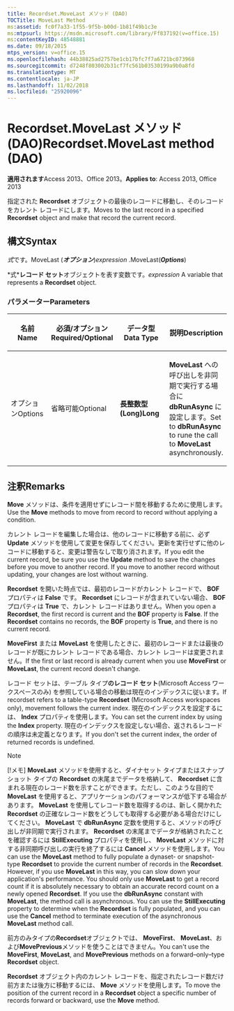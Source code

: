 ```yaml
---
title: Recordset.MoveLast メソッド (DAO)
TOCTitle: MoveLast Method
ms:assetid: fc0f7a33-1f55-9f5b-b00d-1b81f49b1c3e
ms:mtpsurl: https://msdn.microsoft.com/library/Ff837192(v=office.15)
ms:contentKeyID: 48548881
ms.date: 09/18/2015
mtps_version: v=office.15
ms.openlocfilehash: 44b38825ad2757be1cb17bfc7f7a6721bc073968
ms.sourcegitcommit: d7248f803002b31cf7fc561b03530199a9b0a8fd
ms.translationtype: MT
ms.contentlocale: ja-JP
ms.lasthandoff: 11/02/2018
ms.locfileid: "25920096"
---
```

# <a name="recordsetmovelast-method-dao"></a><span data-ttu-id="2899d-102">Recordset.MoveLast メソッド (DAO)</span><span class="sxs-lookup"><span data-stu-id="2899d-102">Recordset.MoveLast method (DAO)</span></span>


<span data-ttu-id="2899d-103">**適用されます**Access 2013、Office 2013。</span><span class="sxs-lookup"><span data-stu-id="2899d-103">**Applies to**: Access 2013, Office 2013</span></span>

<span data-ttu-id="2899d-104">指定された **Recordset** オブジェクトの最後のレコードに移動し、そのレコードをカレント レコードにします。</span><span class="sxs-lookup"><span data-stu-id="2899d-104">Moves to the last record in a specified **Recordset** object and make that record the current record.</span></span>

## <a name="syntax"></a><span data-ttu-id="2899d-105">構文</span><span class="sxs-lookup"><span data-stu-id="2899d-105">Syntax</span></span>

<span data-ttu-id="2899d-106">*式*です。MoveLast (***オプション***)</span><span class="sxs-lookup"><span data-stu-id="2899d-106">*expression* .MoveLast(***Options***)</span></span>

<span data-ttu-id="2899d-107">\*式\***レコード セット**オブジェクトを表す変数です。</span><span class="sxs-lookup"><span data-stu-id="2899d-107">*expression* A variable that represents a **Recordset** object.</span></span>

### <a name="parameters"></a><span data-ttu-id="2899d-108">パラメーター</span><span class="sxs-lookup"><span data-stu-id="2899d-108">Parameters</span></span>

<table>
<colgroup>
<col style="width: 25%" />
<col style="width: 25%" />
<col style="width: 25%" />
<col style="width: 25%" />
</colgroup>
<thead>
<tr class="header">
<th><p><span data-ttu-id="2899d-109">名前</span><span class="sxs-lookup"><span data-stu-id="2899d-109">Name</span></span></p></th>
<th><p><span data-ttu-id="2899d-110">必須/オプション</span><span class="sxs-lookup"><span data-stu-id="2899d-110">Required/Optional</span></span></p></th>
<th><p><span data-ttu-id="2899d-111">データ型</span><span class="sxs-lookup"><span data-stu-id="2899d-111">Data Type</span></span></p></th>
<th><p><span data-ttu-id="2899d-112">説明</span><span class="sxs-lookup"><span data-stu-id="2899d-112">Description</span></span></p></th>
</tr>
</thead>
<tbody>
<tr class="odd">
<td><p><span data-ttu-id="2899d-113">オプション</span><span class="sxs-lookup"><span data-stu-id="2899d-113">Options</span></span></p></td>
<td><p><span data-ttu-id="2899d-114">省略可能</span><span class="sxs-lookup"><span data-stu-id="2899d-114">Optional</span></span></p></td>
<td><p><span data-ttu-id="2899d-115"><strong>長整数型 (Long)</strong></span><span class="sxs-lookup"><span data-stu-id="2899d-115"><strong>Long</strong></span></span></p></td>
<td><p><span data-ttu-id="2899d-116"><strong>MoveLast</strong> への呼び出しを非同期で実行する場合に <strong>dbRunAsync</strong> に設定します。</span><span class="sxs-lookup"><span data-stu-id="2899d-116">Set to <strong>dbRunAsync</strong> to rune the call to <strong>MoveLast</strong> asynchronously.</span></span></p></td>
</tr>
</tbody>
</table>


## <a name="remarks"></a><span data-ttu-id="2899d-117">注釈</span><span class="sxs-lookup"><span data-stu-id="2899d-117">Remarks</span></span>

<span data-ttu-id="2899d-118">**Move** メソッドは、条件を適用せずにレコード間を移動するために使用します。</span><span class="sxs-lookup"><span data-stu-id="2899d-118">Use the **Move** methods to move from record to record without applying a condition.</span></span>

<span data-ttu-id="2899d-p101">カレント レコードを編集した場合は、他のレコードに移動する前に、必ず **Update** メソッドを使用して変更を保存してください。更新を実行せずに他のレコードに移動すると、変更は警告なしで取り消されます。</span><span class="sxs-lookup"><span data-stu-id="2899d-p101">If you edit the current record, be sure you use the **Update** method to save the changes before you move to another record. If you move to another record without updating, your changes are lost without warning.</span></span>

<span data-ttu-id="2899d-p102">**Recordset** を開いた時点では、最初のレコードがカレント レコードで、 **BOF** プロパティは **False** です。 **Recordset** にレコードが含まれていない場合、 **BOF** プロパティは **True** で、カレント レコードはありません。</span><span class="sxs-lookup"><span data-stu-id="2899d-p102">When you open a **Recordset**, the first record is current and the **BOF** property is **False**. If the **Recordset** contains no records, the **BOF** property is **True**, and there is no current record.</span></span>

<span data-ttu-id="2899d-123">**MoveFirst** または **MoveLast** を使用したときに、最初のレコードまたは最後のレコードが既にカレント レコードである場合、カレント レコードは変更されません。</span><span class="sxs-lookup"><span data-stu-id="2899d-123">If the first or last record is already current when you use **MoveFirst** or **MoveLast**, the current record doesn't change.</span></span>

<span data-ttu-id="2899d-124">レコード セットは、テーブル タイプ**のレコード セット**(Microsoft Access ワークスペースのみ) を参照している場合の移動は現在のインデックスに従います。</span><span class="sxs-lookup"><span data-stu-id="2899d-124">If recordset refers to a table-type **Recordset** (Microsoft Access workspaces only), movement follows the current index.</span></span> <span data-ttu-id="2899d-125">現在のインデックスを設定するには、 **Index** プロパティを使用します。</span><span class="sxs-lookup"><span data-stu-id="2899d-125">You can set the current index by using the **Index** property.</span></span> <span data-ttu-id="2899d-126">現在のインデックスを設定しない場合、返されるレコードの順序は未定義となります。</span><span class="sxs-lookup"><span data-stu-id="2899d-126">If you don't set the current index, the order of returned records is undefined.</span></span>


> [!NOTE]
> <P><span data-ttu-id="2899d-p104">[!メモ] <STRONG>MoveLast</STRONG> メソッドを使用すると、ダイナセット タイプまたはスナップショット タイプの <STRONG>Recordset</STRONG> の末尾までデータを格納して、 <STRONG>Recordset</STRONG> に含まれる現在のレコード数を示すことができます。ただし、このような目的で <STRONG>MoveLast</STRONG> を使用すると、アプリケーションのパフォーマンスが低下する場合があります。 <STRONG>MoveLast</STRONG> を使用してレコード数を取得するのは、新しく開かれた <STRONG>Recordset</STRONG> の正確なレコード数をどうしても取得する必要がある場合だけにしてください。 <STRONG>MoveLast</STRONG> で <STRONG>dbRunAsync</STRONG> 定数を使用すると、メソッドの呼び出しが非同期で実行されます。 <STRONG>Recordset</STRONG> の末尾までデータが格納されたことを確認するには <STRONG>StillExecuting</STRONG> プロパティを使用し、 <STRONG>MoveLast</STRONG> メソッドに対する非同期呼び出しの実行を終了するには <STRONG>Cancel</STRONG> メソッドを使用します。</span><span class="sxs-lookup"><span data-stu-id="2899d-p104">You can use the <STRONG>MoveLast</STRONG> method to fully populate a dynaset- or snapshot-type <STRONG>Recordset</STRONG> to provide the current number of records in the <STRONG>Recordset</STRONG>. However, if you use <STRONG>MoveLast</STRONG> in this way, you can slow down your application's performance. You should only use <STRONG>MoveLast</STRONG> to get a record count if it is absolutely necessary to obtain an accurate record count on a newly opened <STRONG>Recordset</STRONG>. If you use the <STRONG>dbRunAsync</STRONG> constant with <STRONG>MoveLast</STRONG>, the method call is asynchronous. You can use the <STRONG>StillExecuting</STRONG> property to determine when the <STRONG>Recordset</STRONG> is fully populated, and you can use the <STRONG>Cancel</STRONG> method to terminate execution of the asynchronous <STRONG>MoveLast</STRONG> method call.</span></span></P>



<span data-ttu-id="2899d-132">前方のみタイプの**Recordset**オブジェクトでは、 **MoveFirst**、 **MoveLast**、および**MovePrevious**メソッドを使うことはできません。</span><span class="sxs-lookup"><span data-stu-id="2899d-132">You can't use the **MoveFirst**, **MoveLast**, and **MovePrevious** methods on a forward–only–type **Recordset** object.</span></span>

<span data-ttu-id="2899d-133">**Recordset** オブジェクト内のカレント レコードを、指定されたレコード数だけ前方または後方に移動するには、 **Move** メソッドを使用します。</span><span class="sxs-lookup"><span data-stu-id="2899d-133">To move the position of the current record in a **Recordset** object a specific number of records forward or backward, use the **Move** method.</span></span>

